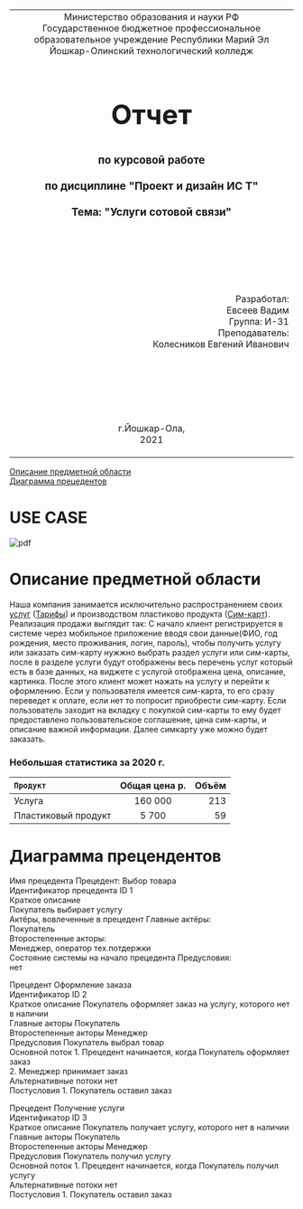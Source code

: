 <table style="width: 100%;">
  <tr>
    <td style="text-align: center; border: none;">
    Министерство образования и науки РФ<br>
Государственное бюджетное профессиональное образовательное учреждение Республики Марий Эл<br>
Йошкар-Олинский технологический колледж
</td>
  </tr>
  <tr>
    <td style="text-align: center; border: none; height: 15em;">
    <h2 style="font-size:3em;">Отчет</h2>
      <h3>по курсовой работе<br><br> по дисциплине "Проект и дизайн ИС Т"<br><br> Тема:<b> "Услуги сотовой связи"<b> </h3></td>
  </tr>
  <tr>
    <br><br><td style="text-align: right; border: none; height: 20em;">
      Разработал:<br/>
      Евсеев Вадим<br>
      Группа: И-31<br>
      Преподаватель:<br>
      Колесников Евгений Иванович
    </td>
  </tr>
  <tr>
    <td style="text-align: center; border: none; height: 5em;">
    г.Йошкар-Ола,<br> 2021</td>
  </tr>
</table>

<div style="page-break-after: always;"></div>

[Описание предметной области](https://github.com/Lairon1/UML/blob/main/README.md#%D0%BE%D0%BF%D0%B8%D1%81%D0%B0%D0%BD%D0%B8%D0%B5-%D0%BF%D1%80%D0%B5%D0%B4%D0%BC%D0%B5%D1%82%D0%BD%D0%BE%D0%B9-%D0%BE%D0%B1%D0%BB%D0%B0%D1%81%D1%82%D0%B8) </br>
[Диаграмма прецедентов](https://github.com/Lairon1/UML/blob/main/README.md#%D0%B4%D0%B8%D0%B0%D0%B3%D1%80%D0%B0%D0%BC%D0%BC%D0%B0-%D0%BF%D1%80%D0%B5%D1%86%D0%B5%D0%BD%D0%B4%D0%B5%D0%BD%D1%82%D0%BE%D0%B2) 
# USE CASE

![pdf](images/pdf%20image.bmp)

# Описание предметной области

Наша компания занимается исключительно распространением своих [услуг](https://ru.wikipedia.org/wiki/%D0%A3%D1%81%D0%BB%D1%83%D0%B3%D0%B0) ([Тарифы](https://ru.wikipedia.org/wiki/%D0%A2%D0%B0%D1%80%D0%B8%D1%84)) и производством пластиково продукта ([Сим-карт](https://ru.wikipedia.org/wiki/%D0%A1%D0%B8%D0%BC-%D0%BA%D0%B0%D1%80%D1%82%D0%B0)). Реализация продажи выглядит так: С начало клиент регистрируется в системе через мобильное приложение вводя свои данные(ФИО, год рождения, место проживания, логин, пароль), чтобы получить услугу или заказать сим-карту нужжно выбрать раздел услуги или сим-карты, после в разделе услуги будут отображены весь перечень услуг который есть в базе данных, на виджете с услугой отображена цена, описание, картинка. После этого клиент может нажать на услугу и перейти к оформлению. Если у пользователя имеется сим-карта, то его сразу переведет к оплате, если нет то попросит приобрести сим-карту. Если пользователь заходит на вкладку с покупкой сим-карты то ему будет предоставлено пользовательское соглашение, цена сим-карты, и описание важной информации. Далее симкарту уже можно будет заказать.  

### Небольшая статистика за 2020 г.
<code>Продукт      | Общая цена р. | Объём
:-------- |:-----:| -------:
Услуга | 160 000  | 213
Пластиковый продукт| 5 700    | 59
</code>
  
  
# Диаграмма прецендентов
  
Имя прецедента	Прецедент: Выбор товара</br>
Идентификатор прецедента	ID 1</br>
Краткое описание	</br>
Покупатель выбирает услугу</br>
Актёры, вовлеченные в прецедент	Главные актёры:</br>
Покупатель</br>
Второстепенные акторы:</br>
Менеджер, оператор тех.потдержки</br>
Состояние системы на начало прецедента	Предусловия:</br>
нет</br>


Прецедент	Оформление заказа</br>
Идентификатор	ID 2</br>
Краткое описание	Покупатель оформляет заказ на услугу, которого нет в наличии</br>
Главные акторы	Покупатель</br>
Второстепенные акторы	Менеджер</br>
Предусловия	Покупатель выбрал товар</br>
Основной поток	1. Прецедент начинается, когда Покупатель оформляет заказ</br>
2. Менеджер принимает заказ</br>
Альтернативные потоки	нет</br>
Постусловия	1. Покупатель оставил заказ</br>

Прецедент	Получение услуги</br>
Идентификатор	ID 3</br>
Краткое описание	Покупатель получает услугу, которого нет в наличии</br>
Главные акторы	Покупатель</br>
Второстепенные акторы	Менеджер</br>
Предусловия	Покупатель получил услугу</br>
Основной поток	1. Прецедент начинается, когда Покупатель получил услугу</br>
Альтернативные потоки	нет</br>
Постусловия	1. Покупатель оставил заказ







